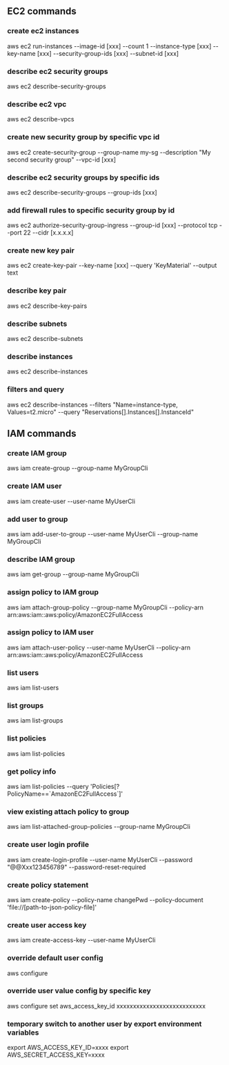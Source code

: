 ## EC2 commands

### create ec2 instances
aws ec2 run-instances 
    --image-id [xxx] 
    --count 1 
    --instance-type [xxx]
    --key-name [xxx]
    --security-group-ids [xxx]
    --subnet-id [xxx]


### describe ec2 security groups
aws ec2 describe-security-groups

### describe ec2 vpc
aws ec2 describe-vpcs

### create new security group by specific vpc id
aws ec2 create-security-group --group-name my-sg --description "My second security group" --vpc-id [xxx]

### describe ec2 security groups by specific ids
aws ec2 describe-security-groups  --group-ids [xxx]

### add firewall rules to specific security group by id
aws ec2 authorize-security-group-ingress --group-id [xxx] --protocol tcp --port 22 --cidr [x.x.x.x]

### create new key pair
aws ec2 create-key-pair --key-name [xxx] --query 'KeyMaterial' --output text

### describe key pair
aws ec2 describe-key-pairs

### describe subnets
aws ec2 describe-subnets

### describe instances
aws ec2 describe-instances


### filters and query
aws ec2 describe-instances --filters "Name=instance-type, Values=t2.micro" --query "Reservations[].Instances[].InstanceId"

## IAM commands

### create IAM group
aws iam create-group --group-name MyGroupCli

### create IAM user
aws iam create-user --user-name MyUserCli

### add user to group
aws iam add-user-to-group --user-name MyUserCli --group-name MyGroupCli

### describe IAM group
aws iam get-group --group-name MyGroupCli

### assign policy to IAM group
aws iam attach-group-policy --group-name MyGroupCli --policy-arn arn:aws:iam::aws:policy/AmazonEC2FullAccess

### assign policy to IAM user
aws iam attach-user-policy --user-name MyUserCli --policy-arn arn:aws:iam::aws:policy/AmazonEC2FullAccess

### list users
aws iam list-users

### list groups
aws iam list-groups

### list policies
aws iam list-policies

### get policy info
aws iam list-policies --query 'Policies[?PolicyName==\`AmazonEC2FullAccess\`]'

### view existing attach policy to group
aws iam list-attached-group-policies --group-name MyGroupCli

### create user login profile
aws iam create-login-profile --user-name MyUserCli --password "@@Xxx123456789" --password-reset-required

### create policy statement
aws iam create-policy --policy-name changePwd --policy-document 'file://[path-to-json-policy-file]'

### create user access key
aws iam create-access-key --user-name MyUserCli

### override default user config
aws configure

### override user value config by specific key
aws configure set aws_access_key_id xxxxxxxxxxxxxxxxxxxxxxxxxxx

### temporary switch to another user by export environment variables
export AWS_ACCESS_KEY_ID=xxxx
export AWS_SECRET_ACCESS_KEY=xxxx
